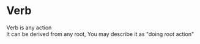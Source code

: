 # Verb

Verb is any action  
It can be derived from any root, You may describe it as "doing *root* action"